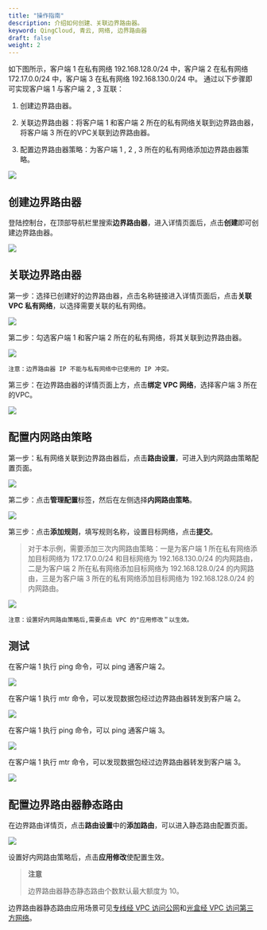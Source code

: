 ```yaml
---
title: "操作指南"
description: 介绍如何创建、关联边界路由器。
keyword: QingCloud, 青云, 网络, 边界路由器
draft: false
weight: 2
---
```


如下图所示，客户端 1 在私有网络 192.168.128.0/24 中，客户端 2 在私有网络 172.17.0.0/24 中，客户端 3 在私有网络 192.168.130.0/24 中。
通过以下步骤即可实现客户端 1 与客户端 2 , 3 互联：

1. 创建边界路由器。

2. 关联边界路由器：将客户端 1 和客户端 2 所在的私有网络关联到边界路由器，将客户端 3 所在的VPC关联到边界路由器。

3. 配置边界路由器策略：为客户端 1 , 2 , 3 所在的私有网络添加边界路由器策略。

![](../../_images/intranet_router_topology.jpg)

## 创建边界路由器

登陆控制台，在顶部导航栏里搜索**边界路由器**，进入详情页面后，点击**创建**即可创建边界路由器。

![](../../_images/intranet_router.png)


## 关联边界路由器

第一步：选择已创建好的边界路由器，点击名称链接进入详情页面后，点击**关联 VPC 私有网络**，以选择需要关联的私有网络。

![](../../_images/intranet_router_detail.png)

第二步：勾选客户端 1 和客户端 2 所在的私有网络，将其关联到边界路由器。

![](../../_images/intranet_router_vxnet.png)

    注意：边界路由器 IP 不能与私有网络中已使用的 IP 冲突。

第三步：在边界路由器的详情页面上方，点击**绑定 VPC 网络**，选择客户端 3 所在的VPC。

![](../../_images/intranet_router_vpc_detail.jpg)


## 配置内网路由策略

第一步：私有网络关联到边界路由器后，点击**路由设置**，可进入到内网路由策略配置页面。

![](../../_images/intranet_router_detail_vxnet.png)

第二步：点击**管理配置**标签，然后在左侧选择**内网路由策略**。

![](../../_images/configure_router_strategy.png)

第三步：点击**添加规则**，填写规则名称，设置目标网络，点击**提交**。

> 对于本示例，需要添加三次内网路由策略：一是为客户端 1 所在私有网络添加目标网络为 172.17.0.0/24 和目标网络为 192.168.130.0/24 的内网路由，二是为客户端 2 所在私有网络添加目标网络为 192.168.128.0/24 的内网路由，三是为客户端 3 所在的私有网络添加目标网络为 192.168.128.0/24 的内网路由。

![](../../_images/intranet_router_route.png)


```
注意：设置好内网路由策略后,需要点击 VPC 的"应用修改＂以生效。
```

## 测试

在客户端 1 执行 ping 命令，可以 ping 通客户端 2。

![](../../_images/intranet_router_ping.png)

在客户端 1 执行 mtr 命令，可以发现数据包经过边界路由器转发到客户端 2。

![](../../_images/intranet_router_mtr.png)

在客户端 1 执行 ping 命令，可以 ping 通客户端 3。

![](../../_images/intranet_router_ping2.jpg)

在客户端 1 执行 mtr 命令，可以发现数据包经过边界路由器转发到客户端 3。

![](../../_images/intranet_router_mtr2.jpg)


## 配置边界路由器静态路由

在边界路由详情页，点击**路由设置**中的**添加路由**，可以进入静态路由配置页面。

![](../../_images/intranet_router_static_route.jpg)

设置好内网路由策略后，点击**应用修改**使配置生效。


> **注意**
>
>边界路由器静态静态路由个数默认最大额度为 10。



边界路由器静态路由应用场景可见[专线经 VPC 访问公网](/sd-wan/sdwan/quick-start/line_connect_eip/)和[光盒经 VPC 访问第三方网络](/sd-wan/sdwan/quick-start/cpe_connect_tunnel/)。
